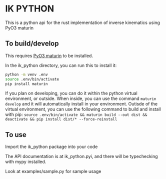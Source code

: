 # IK PYTHON

This is a python api for the rust implementation of inverse kinematics using PyO3 maturin

## To build/develop

This requires [PyO3 maturin](https://pyo3.rs/v0.21.2/) to be installed.

In the ik_python directory, you can run this to install it:
```bash
python -m venv .env
source .env/bin/activate
pip install maturin
```

If you plan on developing, you can do it within the python virtual environment, or outside.
When inside, you can use the command `maturin develop` and it will automatically install in your environment.
Outisde of the virtual environment, you can use the following command to build and install with pip:
`source .env/bin/activate && maturin build --out dist && deactivate && pip install dist/* --force-reinstall`


## To use

Import the ik_python package into your code

The API documentation is at ik_python.pyi, and there will be typechecking with mypy installed.

Look at examples/sample.py for sample usage
